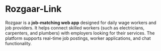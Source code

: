 # Rozgaar-Link
Rozgaar is a **job-matching web app** designed for daily wage workers and job providers. It helps connect skilled workers (such as electricians, carpenters, and plumbers) with employers looking for their services. The platform supports real-time job postings, worker applications, and chat functionality.
